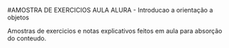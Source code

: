 #AMOSTRA DE EXERCICIOS AULA ALURA - Introducao a orientação a objetos

Amostras de exercicios e notas explicativos feitos em aula para absorção do conteudo.